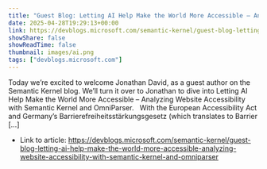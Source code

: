 ```yaml
---
title: "Guest Blog: Letting AI Help Make the World More Accessible – Analyzing Website Accessibility with Semantic Kernel and OmniParser"
date: 2025-04-28T19:29:13+00:00
link: https://devblogs.microsoft.com/semantic-kernel/guest-blog-letting-ai-help-make-the-world-more-accessible-analyzing-website-accessibility-with-semantic-kernel-and-omniparser
showShare: false
showReadTime: false
thumbnail: images/ai.png
tags: ["devblogs.microsoft.com"]
---
```

Today we’re excited to welcome Jonathan David, as a guest author on the Semantic Kernel blog. We’ll turn it over to Jonathan to dive into Letting AI Help Make the World More Accessible – Analyzing Website Accessibility with Semantic Kernel and OmniParser.   With the European Accessibility Act and Germany’s Barrierefreiheitsstärkungsgesetz (which translates to Barrier […]

- Link to article: https://devblogs.microsoft.com/semantic-kernel/guest-blog-letting-ai-help-make-the-world-more-accessible-analyzing-website-accessibility-with-semantic-kernel-and-omniparser